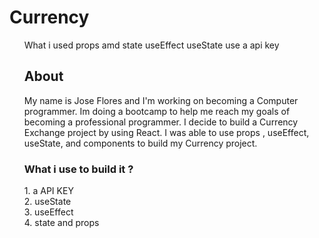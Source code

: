 <h1> Currency</h1>

<ul>What i used
<il> props amd state</li>
<il>useEffect</il>
<il>useState</il>
<il>use a api key</il>

<h2>About</h2>
My name is Jose Flores and I'm working on becoming a Computer programmer. Im doing a bootcamp to help me reach my goals of becoming a professional programmer. I decide to build a Currency Exchange project by using React. I was able to use props , useEffect, useState, and components to build my Currency project.
<h3>What i use to build it ?</h3>
1. a API KEY <br>
2. useState<br>
3. useEffect<br>
4. state and props

